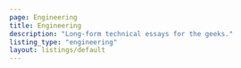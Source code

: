 ```yaml
---
page: Engineering
title: Engineering
description: "Long-form technical essays for the geeks."
listing_type: "engineering"
layout: listings/default
---
```

